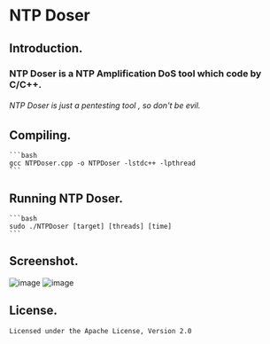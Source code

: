 # NTP Doser          
## Introduction.
### NTP Doser is a NTP Amplification DoS tool which code by C/C++.
###### NTP Doser is just a pentesting tool , so don't be evil.

## Compiling.
	```bash
	gcc NTPDoser.cpp -o NTPDoser -lstdc++ -lpthread
	```	
## Running NTP Doser.
	```bash
	sudo ./NTPDoser [target] [threads] [time]
	```
## Screenshot.
![image](https://github.com/DrizzleRisk/NTPDoser/blob/master/screenshot/help.png)
![image](https://github.com/DrizzleRisk/NTPDoser/blob/master/screenshot/test.png)
## License.
	Licensed under the Apache License, Version 2.0
